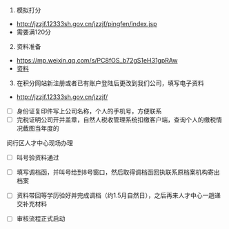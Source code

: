 1. 模拟打分
- http://jzzjf.12333sh.gov.cn/jzzjf/pingfen/index.jsp
- 需要满120分

2. 资料准备
- https://mp.weixin.qq.com/s/PC8fOS_b72gS1eH31gpRAw
- [资料](资料.jpg)

3. 在积分网站新注册或者已有账户登陆后更改到我们公司，填写电子资料
- http://jzzjf.12333sh.gov.cn/jzzjf/

- [ ] 身份证复印件写上公司名称，个人的手机号，方便联系
- [ ] 完税证明公司开并盖章，自然人税收管理系统扣缴客户端，查询个人的缴税情况截图当年度的
 
闵行区人才中心现场办理
- [ ] 叫号验资料通过
- [ ] 填写调档函，并叫号给到8号窗口，然后取得调档函回执联系原档案机构寄出档案
- [ ] 资料带回等学历验好并完成调档（约1.5月自然日），之后再来人才中心一趟递交补充材料
- [ ] 审核流程正式启动



